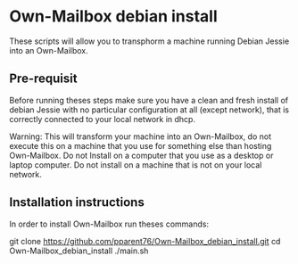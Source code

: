 Own-Mailbox debian install
=========
These scripts will allow you to transphorm a machine running Debian Jessie into an Own-Mailbox.

Pre-requisit
-----
Before running theses steps make sure you have a clean and fresh install of debian Jessie with no particular configuration at all (except network), that is correctly connected to your local network in dhcp.

Warning: This will transform your machine into an Own-Mailbox, do not execute this on a machine that you use for something else than hosting Own-Mailbox. Do not Install on a computer that you use as a desktop or laptop computer. Do not install on a machine that is not on your local network.

Installation instructions
----
In order to install Own-Mailbox run theses commands:

git clone https://github.com/pparent76/Own-Mailbox_debian_install.git
cd Own-Mailbox_debian_install
./main.sh
